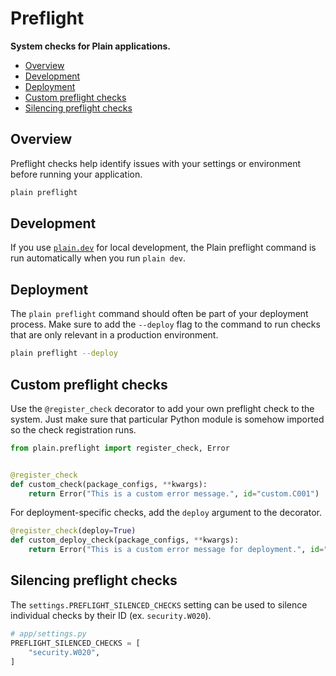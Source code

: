 # Preflight

**System checks for Plain applications.**

- [Overview](#overview)
- [Development](#development)
- [Deployment](#deployment)
- [Custom preflight checks](#custom-preflight-checks)
- [Silencing preflight checks](#silencing-preflight-checks)

## Overview

Preflight checks help identify issues with your settings or environment before running your application.

```bash
plain preflight
```

## Development

If you use [`plain.dev`](/plain-dev/README.md) for local development, the Plain preflight command is run automatically when you run `plain dev`.

## Deployment

The `plain preflight` command should often be part of your deployment process. Make sure to add the `--deploy` flag to the command to run checks that are only relevant in a production environment.

```bash
plain preflight --deploy
```

## Custom preflight checks

Use the `@register_check` decorator to add your own preflight check to the system. Just make sure that particular Python module is somehow imported so the check registration runs.

```python
from plain.preflight import register_check, Error


@register_check
def custom_check(package_configs, **kwargs):
    return Error("This is a custom error message.", id="custom.C001")
```

For deployment-specific checks, add the `deploy` argument to the decorator.

```python
@register_check(deploy=True)
def custom_deploy_check(package_configs, **kwargs):
    return Error("This is a custom error message for deployment.", id="custom.D001")
```

## Silencing preflight checks

The `settings.PREFLIGHT_SILENCED_CHECKS` setting can be used to silence individual checks by their ID (ex. `security.W020`).

```python
# app/settings.py
PREFLIGHT_SILENCED_CHECKS = [
    "security.W020",
]
```
